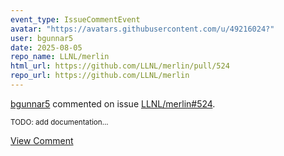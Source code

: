 ```yaml
---
event_type: IssueCommentEvent
avatar: "https://avatars.githubusercontent.com/u/49216024?"
user: bgunnar5
date: 2025-08-05
repo_name: LLNL/merlin
html_url: https://github.com/LLNL/merlin/pull/524
repo_url: https://github.com/LLNL/merlin
---
```


<a href='https://github.com/bgunnar5' target='_blank'>bgunnar5</a> commented on issue <a href='https://github.com/LLNL/merlin/pull/524' target='_blank'>LLNL/merlin#524</a>.

<small>TODO: add documentation...</small>

<a href='https://github.com/LLNL/merlin/pull/524' target='_blank'>View Comment</a>